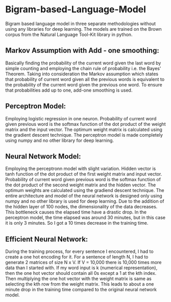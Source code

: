 # Bigram-based-Language-Model
Bigram based language model in three separate methodologies without using any libraries for deep learning. The models are trained on the Brown corpus from the Natural Language Tool-Kit library in python.
## Markov Assumption with Add - one smoothing:
Basically finding the probability of the current word given the last word by simple counting and employing the chain rule of probability i.e. the Bayes' Theorem. Taking into consideration the Markov assumption which states that probability of current word given all the previous words is equivalent to the probability of the current word given the previous one word. To ensure that probabilities add up to one, add-one smoothing is used.

## Perceptron Model:
Employing logistic regression in one neuron. Probability of current word given previous word is the softmax function of the dot product of the weight matrix and the input vector. The optimum weight matrix is calculated using the gradient descent technique. The perceptron model is made completely using numpy and no other library for deep learning.

## Neural Network Model:
Employing the perceptronn model with slight variation. Hidden vector is tanh function of the dot product of the first weight matrix and input vector. Probability of current word given previous word is the softmax function of the dot product of the second weight matrix and the hidden vector. The optimum weights are calculated using the gradiend descent technique. The entire architecture and model of the neural network is designed only using numpy and no other library is used for deep learning.
Due to the addition of the hidden layer of 100 nodes, the dimensionality of the data decreases. This bottleneck causes the elapsed time have a drastic drop. In the perceptron model, the time elapsed was around 30 minutes, but in this case it is only 3 minutes. So I got a 10 times decrease in the training time.

## Efficient Neural Network:
During the training process, for every sentence I encountered, I had to create a one hot encoding for it. For a sentence of length N, I had to generate 2 matrices of size N x V. If V = 10,000 there is 10,000 times more data than I started with.
If my word input is k (numerical representation), then the one hot vector should contain all 0s except a 1 at the kth index. Then multiplying the one hot vector with the weight matrix is same as selecting the kth row from the weight matrix.
This leads to about a one minute drop in the training time compared to the original neural network model.
